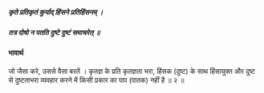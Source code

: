 ##### कृते प्रतिकृतं कुर्याद् हिंसने प्रतिहिंसनम् ।
##### तत्र दोषो न पतति दुष्टे दुष्टं समाचरेत् ॥

#### भावार्थ

जो जैसा करे, उससे वैसा बरतें । कृतज्ञ के प्रति कृतज्ञता भरा, हिंसक (दुष्ट) के साथ हिंसायुक्त और दुष्ट से दुष्टताभरा व्यवहार करने में किसी प्रकार का पाप (पातक) नहीं है ॥ २ ॥